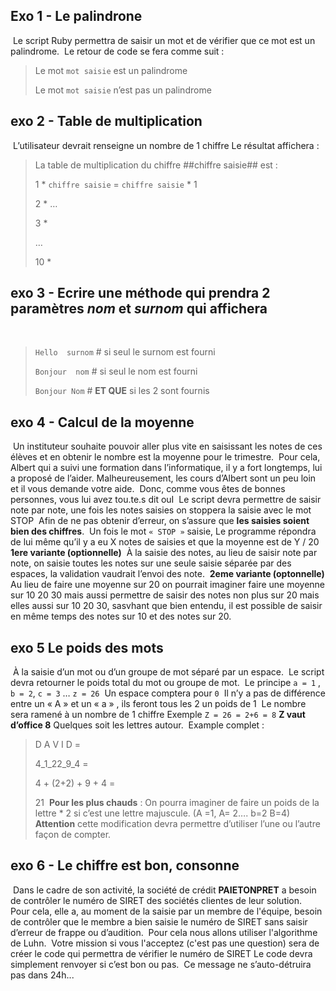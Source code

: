 ## Exo 1 - Le palindrone
​
Le script Ruby permettra de saisir un mot et de vérifier que ce mot est un palindrome.
​
Le retour de code se fera comme suit :
​
> Le mot `mot saisie` est un palindrome
>
> Le mot `mot saisie` n’est pas un palindrome
​
## exo 2 - Table de multiplication
​
L’utilisateur devrait renseigne un nombre de 1 chiffre
Le résultat affichera :
​
> La table de multiplication du chiffre ##chiffre saisie## est :
>
> 1 * `chiffre saisie` = `chiffre saisie` * 1
>
> 2 * …
>
> 3 *
>
> …
> >
> 10 *
​
## exo 3 - Ecrire une méthode qui prendra 2 paramètres *nom* et *surnom* qui affichera
​
> `Hello  surnom`     # si seul le surnom est fourni
>
> `Bonjour  nom` #   si seul le nom est fourni
>
> `Bonjour Nom` # **ET QUE** si les 2 sont fournis
​
## exo 4 - Calcul de la moyenne
​
Un instituteur souhaite pouvoir aller plus vite en saisissant les notes de ces élèves et en obtenir le nombre est la moyenne pour le trimestre.
​
Pour cela, Albert qui a suivi une formation dans l’informatique, il y a fort longtemps, lui a proposé de l’aider. Malheureusement, les cours d’Albert sont un peu loin et il vous demande votre aide.
​
Donc, comme vous êtes de bonnes personnes, vous lui avez tou.te.s dit ouI
​
Le script devra permettre de saisir note par note,  une fois les notes saisies on stoppera la saisie avec le mot STOP
​
Afin de ne pas obtenir d’erreur, on s’assure que __les saisies soient bien des chiffres__.
​
Un fois le mot `« STOP »`  saisie,
Le programme répondra de lui même qu’il y a eu X notes de saisies et que la moyenne est de Y / 20
​
__1ere variante  (optionnelle)__
​
À la saisie des notes, au lieu de saisir note par note, on saisie toutes les notes sur une seule saisie séparée par des espaces, la validation vaudrait l’envoi des note.
​
__2eme variante (optonnelle)__
​
Au lieu de faire une moyenne sur 20 on pourrait imaginer faire une moyenne sur 10 20 30 mais aussi permettre de saisir des notes non plus sur 20 mais elles aussi sur 10 20 30, sasvhant que bien entendu, il est possible de saisir en même temps des notes sur 10 et des notes sur 20.
​
## exo 5 Le poids des mots
​
À la saisie d’un mot ou d’un groupe de mot séparé par un espace.
​
Le script devra retourner le poids total du mot ou groupe de mot.
​
Le principe `a = 1` , `b = 2`, `c = 3` … `z = 26`
​
Un espace comptera pour `0`
​
Il n’y a pas de différence entre un « A » et un « a » , ils feront tous les 2 un poids de 1
​
Le nombre sera ramené à un nombre de 1 chiffre
Exemple `Z = 26 = 2+6 = 8`
**Z vaut d’office 8**
Quelques soit les lettres autour.
​
Example complet :
> D A V I D  =
>
> 4_1_22_9_4 =
>
> 4 + (2+2) + 9 + 4 =
>
> 21
​
**Pour les plus chauds** :
On pourra imaginer de faire un poids de la lettre * 2 si c’est une lettre majuscule.
(A =1, A= 2….  b=2 B=4)
​
**Attention** cette modification devra permettre d’utiliser l’une ou l’autre façon de compter.
​
## exo 6 - Le chiffre est bon, consonne
​
Dans le cadre de son activité, la société de crédit **PAIETONPRET** a besoin de contrôler le numéro de SIRET des sociétés clientes de leur solution.
​
Pour cela, elle a, au moment de la saisie par un membre de l'équipe, besoin de contrôler que le membre a bien saisie le numéro de SIRET sans saisir d’erreur de frappe ou d’audition.
​
Pour cela nous allons utiliser l'algorithme de Luhn.
​
Votre mission si vous l'acceptez (c'est pas une question) sera de  créer le code qui permettra de vérifier le numéro de SIRET
Le code devra simplement renvoyer  si c’est bon ou pas.
​
Ce message ne s’auto-détruira pas dans 24h...
